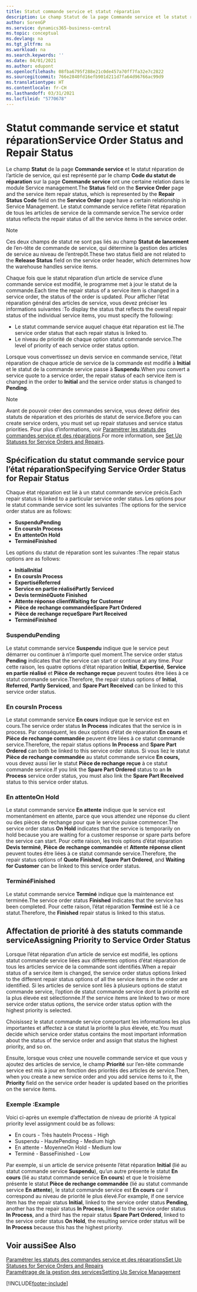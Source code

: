 ```yaml
---
title: Statut commande service et statut réparation
description: Le champ Statut de la page Commande service et le statut réparation de l’article de service, qui est représenté par le champ Code du statut de réparation sur la page Commande service ont une certaine relation dans le module Service management. Le statut commande service reflète l’état réparation de tous les articles de service de la commande service.
author: SorenGP
ms.service: dynamics365-business-central
ms.topic: conceptual
ms.devlang: na
ms.tgt_pltfrm: na
ms.workload: na
ms.search.keywords: ''
ms.date: 04/01/2021
ms.author: edupont
ms.openlocfilehash: 08fba6795f288e21c0de457a70ff7fa32e7c2822
ms.sourcegitcommit: 766e2840fd16efb901d211d7fa64d96766ac99d9
ms.translationtype: HT
ms.contentlocale: fr-CH
ms.lasthandoff: 03/31/2021
ms.locfileid: "5770678"
---
```

# <a name="service-order-status-and-repair-status"></a><span data-ttu-id="27598-104">Statut commande service et statut réparation</span><span class="sxs-lookup"><span data-stu-id="27598-104">Service Order Status and Repair Status</span></span>

<span data-ttu-id="27598-105">Le champ **Statut** de la page **Commande service** et le statut réparation de l’article de service, qui est représenté par le champ **Code du statut de réparation** sur la page **Commande service** ont une certaine relation dans le module Service management.</span><span class="sxs-lookup"><span data-stu-id="27598-105">The **Status** field on the **Service Order** page and the service item repair status, which is represented by the **Repair Status Code** field on the **Service Order** page have a certain relationship in Service Management.</span></span> <span data-ttu-id="27598-106">Le statut commande service reflète l’état réparation de tous les articles de service de la commande service.</span><span class="sxs-lookup"><span data-stu-id="27598-106">The service order status reflects the repair status of all the service items in the service order.</span></span>  

> [!NOTE]  
> <span data-ttu-id="27598-107">Ces deux champs de statut ne sont pas liés au champ **Statut de lancement** de l’en\-tête de commande de service, qui détermine la gestion des articles de service au niveau de l’entrepôt.</span><span class="sxs-lookup"><span data-stu-id="27598-107">These two status field are not related to the **Release Status** field on the service order header, which determines how the warehouse handles service items.</span></span>  

<span data-ttu-id="27598-108">Chaque fois que le statut réparation d’un article de service d’une commande service est modifié, le programme met à jour le statut de la commande.</span><span class="sxs-lookup"><span data-stu-id="27598-108">Each time the repair status of a service item is changed in a service order, the status of the order is updated.</span></span> <span data-ttu-id="27598-109">Pour afficher l’état réparation général des articles de service, vous devez préciser les informations suivantes :</span><span class="sxs-lookup"><span data-stu-id="27598-109">To display the status that reflects the overall repair status of the individual service items, you must specify the following:</span></span>  

* <span data-ttu-id="27598-110">Le statut commande service auquel chaque état réparation est lié.</span><span class="sxs-lookup"><span data-stu-id="27598-110">The service order status that each repair status is linked to.</span></span>  
* <span data-ttu-id="27598-111">Le niveau de priorité de chaque option statut commande service.</span><span class="sxs-lookup"><span data-stu-id="27598-111">The level of priority of each service order status option.</span></span>  

<span data-ttu-id="27598-112">Lorsque vous convertissez un devis service en commande service, l’état réparation de chaque article de service de la commande est modifié à **Initial** et le statut de la commande service passe à **Suspendu**.</span><span class="sxs-lookup"><span data-stu-id="27598-112">When you convert a service quote to a service order, the repair status of each service item is changed in the order to **Initial** and the service order status is changed to **Pending**.</span></span>  

> [!NOTE]
> <span data-ttu-id="27598-113">Avant de pouvoir créer des commandes service, vous devez définir des statuts de réparation et des priorités de statut de service.</span><span class="sxs-lookup"><span data-stu-id="27598-113">Before you can create service orders, you must set up repair statuses and service status priorities.</span></span> <span data-ttu-id="27598-114">Pour plus d’informations, voir [Paramétrer les statuts des commandes service et des réparations](service-order-repair-status.md).</span><span class="sxs-lookup"><span data-stu-id="27598-114">For more information, see [Set Up Statuses for Service Orders and Repairs](service-order-repair-status.md).</span></span>

## <a name="specifying-service-order-status-for-repair-status"></a><span data-ttu-id="27598-115">Spécification du statut commande service pour l’état réparation</span><span class="sxs-lookup"><span data-stu-id="27598-115">Specifying Service Order Status for Repair Status</span></span>

<span data-ttu-id="27598-116">Chaque état réparation est lié à un statut commande service précis.</span><span class="sxs-lookup"><span data-stu-id="27598-116">Each repair status is linked to a particular service order status.</span></span> <span data-ttu-id="27598-117">Les options pour le statut commande service sont les suivantes :</span><span class="sxs-lookup"><span data-stu-id="27598-117">The options for the service order status are as follows:</span></span>

* <span data-ttu-id="27598-118">**Suspendu**</span><span class="sxs-lookup"><span data-stu-id="27598-118">**Pending**</span></span>
* <span data-ttu-id="27598-119">**En cours**</span><span class="sxs-lookup"><span data-stu-id="27598-119">**In Process**</span></span>
* <span data-ttu-id="27598-120">**En attente**</span><span class="sxs-lookup"><span data-stu-id="27598-120">**On Hold**</span></span>
* <span data-ttu-id="27598-121">**Terminé**</span><span class="sxs-lookup"><span data-stu-id="27598-121">**Finished**</span></span>

<span data-ttu-id="27598-122">Les options du statut de réparation sont les suivantes :</span><span class="sxs-lookup"><span data-stu-id="27598-122">The repair status options are as follows:</span></span>

* <span data-ttu-id="27598-123">**Initial**</span><span class="sxs-lookup"><span data-stu-id="27598-123">**Initial**</span></span>
* <span data-ttu-id="27598-124">**En cours**</span><span class="sxs-lookup"><span data-stu-id="27598-124">**In Process**</span></span>
* <span data-ttu-id="27598-125">**Expertisé**</span><span class="sxs-lookup"><span data-stu-id="27598-125">**Referred**</span></span>
* <span data-ttu-id="27598-126">**Service en partie réalisé**</span><span class="sxs-lookup"><span data-stu-id="27598-126">**Partly Serviced**</span></span>
* <span data-ttu-id="27598-127">**Devis terminé**</span><span class="sxs-lookup"><span data-stu-id="27598-127">**Quote Finished**</span></span>
* <span data-ttu-id="27598-128">**Attente réponse client**</span><span class="sxs-lookup"><span data-stu-id="27598-128">**Waiting for Customer**</span></span>
* <span data-ttu-id="27598-129">**Pièce de rechange commandée**</span><span class="sxs-lookup"><span data-stu-id="27598-129">**Spare Part Ordered**</span></span>
* <span data-ttu-id="27598-130">**Pièce de rechange reçue**</span><span class="sxs-lookup"><span data-stu-id="27598-130">**Spare Part Received**</span></span>
* <span data-ttu-id="27598-131">**Terminé**</span><span class="sxs-lookup"><span data-stu-id="27598-131">**Finished**</span></span>  

### <a name="pending"></a><span data-ttu-id="27598-132">Suspendu</span><span class="sxs-lookup"><span data-stu-id="27598-132">Pending</span></span>

<span data-ttu-id="27598-133">Le statut commande service **Suspendu** indique que le service peut démarrer ou continuer à n’importe quel moment.</span><span class="sxs-lookup"><span data-stu-id="27598-133">The service order status **Pending** indicates that the service can start or continue at any time.</span></span> <span data-ttu-id="27598-134">Pour cette raison, les quatre options d’état réparation **Initial**, **Expertisé**, **Service en partie réalisé** et **Pièce de rechange reçue** peuvent toutes être liées à ce statut commande service.</span><span class="sxs-lookup"><span data-stu-id="27598-134">Therefore, the repair status options of **Initial**, **Referred**, **Partly Serviced**, and **Spare Part Received** can be linked to this service order status.</span></span>  

### <a name="in-process"></a><span data-ttu-id="27598-135">En cours</span><span class="sxs-lookup"><span data-stu-id="27598-135">In Process</span></span>

<span data-ttu-id="27598-136">Le statut commande service **En cours** indique que le service est en cours.</span><span class="sxs-lookup"><span data-stu-id="27598-136">The service order status **In Process** indicates that the service is in process.</span></span> <span data-ttu-id="27598-137">Par conséquent, les deux options d’état de réparation **En cours** et **Pièce de rechange commandée** peuvent être liées à ce statut commande service.</span><span class="sxs-lookup"><span data-stu-id="27598-137">Therefore, the repair status options **In Process** and **Spare Part Ordered** can both be linked to this service order status.</span></span> <span data-ttu-id="27598-138">Si vous liez le statut **Pièce de rechange commandée** au statut commande service **En cours,** vous devez aussi lier le statut **Pièce de rechange reçue** à ce statut commande service.</span><span class="sxs-lookup"><span data-stu-id="27598-138">If you link the **Spare Part Ordered** status to an **In Process** service order status, you must also link the **Spare Part Received** status to this service order status.</span></span>  

### <a name="on-hold"></a><span data-ttu-id="27598-139">En attente</span><span class="sxs-lookup"><span data-stu-id="27598-139">On Hold</span></span>

<span data-ttu-id="27598-140">Le statut commande service **En attente** indique que le service est momentanément en attente, parce que vous attendez une réponse du client ou des pièces de rechange pour que le service puisse commencer.</span><span class="sxs-lookup"><span data-stu-id="27598-140">The service order status **On Hold** indicates that the service is temporarily on hold because you are waiting for a customer response or spare parts before the service can start.</span></span> <span data-ttu-id="27598-141">Pour cette raison, les trois options d’état réparation **Devis terminé**, **Pièce de rechange commandée** et **Attente réponse client** peuvent toutes être liées à ce statut commande service.</span><span class="sxs-lookup"><span data-stu-id="27598-141">Therefore, the repair status options of **Quote Finished**, **Spare Part Ordered**, and **Waiting for Customer** can be linked to this service order status.</span></span>  

### <a name="finished"></a><span data-ttu-id="27598-142">Terminé</span><span class="sxs-lookup"><span data-stu-id="27598-142">Finished</span></span>

<span data-ttu-id="27598-143">Le statut commande service **Terminé** indique que la maintenance est terminée.</span><span class="sxs-lookup"><span data-stu-id="27598-143">The service order status **Finished** indicates that the service has been completed.</span></span> <span data-ttu-id="27598-144">Pour cette raison, l’état réparation **Terminé** est lié à ce statut.</span><span class="sxs-lookup"><span data-stu-id="27598-144">Therefore, the **Finished** repair status is linked to this status.</span></span>  

## <a name="assigning-priority-to-service-order-status"></a><span data-ttu-id="27598-145">Affectation de priorité à des statuts commande service</span><span class="sxs-lookup"><span data-stu-id="27598-145">Assigning Priority to Service Order Status</span></span>

<span data-ttu-id="27598-146">Lorsque l’état réparation d’un article de service est modifié, les options statut commande service liées aux différentes options d’état réparation de tous les articles service de la commande sont identifiés.</span><span class="sxs-lookup"><span data-stu-id="27598-146">When a repair status of a service item is changed, the service order status options linked to the different repair status options of all the service items in the order are identified.</span></span> <span data-ttu-id="27598-147">Si les articles de service sont liés à plusieurs options de statut commande service, l’option de statut commande service dont la priorité est la plus élevée est sélectionnée.</span><span class="sxs-lookup"><span data-stu-id="27598-147">If the service items are linked to two or more service order status options, the service order status option with the highest priority is selected.</span></span>  

<span data-ttu-id="27598-148">Choisissez le statut commande service comportant les informations les plus importantes et affectez à ce statut la priorité la plus élevée, etc.</span><span class="sxs-lookup"><span data-stu-id="27598-148">You must decide which service order status contains the most important information about the status of the service order and assign that status the highest priority, and so on.</span></span>  

<span data-ttu-id="27598-149">Ensuite, lorsque vous créez une nouvelle commande service et que vous y ajoutez des articles de service, le champ **Priorité** sur l’en-tête commande service est mis à jour en fonction des priorités des articles de service.</span><span class="sxs-lookup"><span data-stu-id="27598-149">Then, when you create a new service order and you add service items to it, the **Priority** field on the service order header is updated based on the priorities on the service items.</span></span>  

### <a name="example"></a><span data-ttu-id="27598-150">Exemple :</span><span class="sxs-lookup"><span data-stu-id="27598-150">Example</span></span>

<span data-ttu-id="27598-151">Voici ci-après un exemple d’affectation de niveau de priorité :</span><span class="sxs-lookup"><span data-stu-id="27598-151">A typical priority level assignment could be as follows:</span></span>  

* <span data-ttu-id="27598-152">En cours - Très haute</span><span class="sxs-lookup"><span data-stu-id="27598-152">In Process - High</span></span>  
* <span data-ttu-id="27598-153">Suspendu - Haute</span><span class="sxs-lookup"><span data-stu-id="27598-153">Pending - Medium high</span></span>  
* <span data-ttu-id="27598-154">En attente - Moyenne</span><span class="sxs-lookup"><span data-stu-id="27598-154">On Hold - Medium low</span></span>  
* <span data-ttu-id="27598-155">Terminé - Basse</span><span class="sxs-lookup"><span data-stu-id="27598-155">Finished - Low</span></span>  

<span data-ttu-id="27598-156">Par exemple, si un article de service présente l’état réparation **Initial** (lié au statut commande service **Suspendu**), qu’un autre présente le statut **En cours** (lié au statut commande service **En cours**) et que le troisième présente le statut **Pièce de rechange commandée** (lié au statut commande service **En attente**), le statut commande service est **En cours** car il correspond au niveau de priorité le plus élevé.</span><span class="sxs-lookup"><span data-stu-id="27598-156">For example, if one service item has the repair status **Initial**, linked to the service order status **Pending**, another has the repair status **In Process**, linked to the service order status **In Process**, and a third has the repair status **Spare Part Ordered**, linked to the service order status **On Hold**, the resulting service order status will be **In Process** because this has the highest priority.</span></span>  

## <a name="see-also"></a><span data-ttu-id="27598-157">Voir aussi</span><span class="sxs-lookup"><span data-stu-id="27598-157">See Also</span></span>

[<span data-ttu-id="27598-158">Paramétrer les statuts des commandes service et des réparations</span><span class="sxs-lookup"><span data-stu-id="27598-158">Set Up Statuses for Service Orders and Repairs</span></span>](service-order-repair-status.md)  
[<span data-ttu-id="27598-159">Paramétrage de la gestion des services</span><span class="sxs-lookup"><span data-stu-id="27598-159">Setting Up Service Management</span></span>](service-setup-service.md)  


[!INCLUDE[footer-include](includes/footer-banner.md)]
